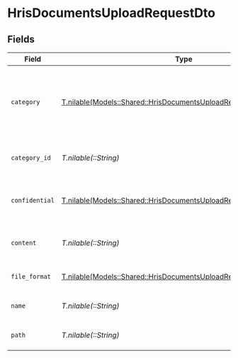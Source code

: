 # HrisDocumentsUploadRequestDto


## Fields

| Field                                                                                                                                    | Type                                                                                                                                     | Required                                                                                                                                 | Description                                                                                                                              | Example                                                                                                                                  |
| ---------------------------------------------------------------------------------------------------------------------------------------- | ---------------------------------------------------------------------------------------------------------------------------------------- | ---------------------------------------------------------------------------------------------------------------------------------------- | ---------------------------------------------------------------------------------------------------------------------------------------- | ---------------------------------------------------------------------------------------------------------------------------------------- |
| `category`                                                                                                                               | [T.nilable(Models::Shared::HrisDocumentsUploadRequestDtoCategory)](../../models/shared/hrisdocumentsuploadrequestdtocategory.md)         | :heavy_minus_sign:                                                                                                                       | The category to be associated with the file to be uploaded. Id will take precedence over name.                                           | {<br/>"name": "reports",<br/>"id": "550e8400-e29b-41d4-a716-446655440000"<br/>}                                                          |
| `category_id`                                                                                                                            | *T.nilable(::String)*                                                                                                                    | :heavy_minus_sign:                                                                                                                       | The categoryId of the documents                                                                                                          | 6530                                                                                                                                     |
| `confidential`                                                                                                                           | [T.nilable(Models::Shared::HrisDocumentsUploadRequestDtoConfidential)](../../models/shared/hrisdocumentsuploadrequestdtoconfidential.md) | :heavy_minus_sign:                                                                                                                       | The confidentiality level of the file to be uploaded                                                                                     |                                                                                                                                          |
| `content`                                                                                                                                | *T.nilable(::String)*                                                                                                                    | :heavy_minus_sign:                                                                                                                       | The base64 encoded content of the file to upload                                                                                         | VGhpcyBpc24ndCByZWFsbHkgYSBzYW1wbGUgZmlsZSwgYnV0IG5vIG9uZSB3aWxsIGV2ZXIga25vdyE                                                          |
| `file_format`                                                                                                                            | [T.nilable(Models::Shared::HrisDocumentsUploadRequestDtoFileFormat)](../../models/shared/hrisdocumentsuploadrequestdtofileformat.md)     | :heavy_minus_sign:                                                                                                                       | The file format of the file                                                                                                              |                                                                                                                                          |
| `name`                                                                                                                                   | *T.nilable(::String)*                                                                                                                    | :heavy_minus_sign:                                                                                                                       | The filename of the file to upload                                                                                                       | weather-forecast                                                                                                                         |
| `path`                                                                                                                                   | *T.nilable(::String)*                                                                                                                    | :heavy_minus_sign:                                                                                                                       | The path for the file to be uploaded to                                                                                                  | /path/to/file                                                                                                                            |